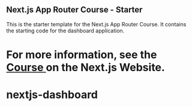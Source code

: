
## Next.js App Router Course - Starter

This is the starter template for the Next.js App Router Course. It contains the starting code for the dashboard application.

For more information, see the [Course ](https://nextjs.org/learn) on the Next.js Website.
=======
# nextjs-dashboard

